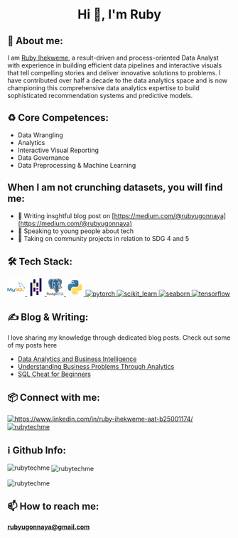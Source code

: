 <h1 align="center">Hi 👋, I'm Ruby</h1>

## 🚀 About me:

I am [Ruby Ihekweme](https://www.linkedin.com/in/ruby-ihekweme-aat-b25001174/), a result-driven and process-oriented Data Analyst with experience in building efficient data pipelines and interactive visuals that tell compelling stories and deliver innovative solutions to problems. I have contributed over half a decade to the data analytics space and is now championing this comprehensive data analytics expertise to build sophisticated recommendation systems and predictive models.

## :recycle: Core Competences:

- Data Wrangling
- Analytics
- Interactive Visual Reporting
- Data Governance
- Data Preprocessing & Machine Learning

## When I am not crunching datasets, you will find me:
- 📝 Writing insghtful blog post on [https://medium.com/@rubyugonnaya](https://medium.com/@rubyugonnaya)
- 💬 Speaking to young people about tech
- 👯 Taking on community projects in relation to SDG 4 and 5
  

## 🛠️ Tech Stack:

<p align="left"> <a href="https://www.mysql.com/" target="_blank" rel="noreferrer"> <img src="https://raw.githubusercontent.com/devicons/devicon/master/icons/mysql/mysql-original-wordmark.svg" alt="mysql" width="40" height="40"/> </a> <a href="https://pandas.pydata.org/" target="_blank" rel="noreferrer"> <img src="https://raw.githubusercontent.com/devicons/devicon/2ae2a900d2f041da66e950e4d48052658d850630/icons/pandas/pandas-original.svg" alt="pandas" width="40" height="40"/> </a> <a href="https://www.postgresql.org" target="_blank" rel="noreferrer"> <img src="https://raw.githubusercontent.com/devicons/devicon/master/icons/postgresql/postgresql-original-wordmark.svg" alt="postgresql" width="40" height="40"/> </a> <a href="https://www.python.org" target="_blank" rel="noreferrer"> <img src="https://raw.githubusercontent.com/devicons/devicon/master/icons/python/python-original.svg" alt="python" width="40" height="40"/> </a> <a href="https://pytorch.org/" target="_blank" rel="noreferrer"> <img src="https://www.vectorlogo.zone/logos/pytorch/pytorch-icon.svg" alt="pytorch" width="40" height="40"/> </a> <a href="https://scikit-learn.org/" target="_blank" rel="noreferrer"> <img src="https://upload.wikimedia.org/wikipedia/commons/0/05/Scikit_learn_logo_small.svg" alt="scikit_learn" width="40" height="40"/> </a> <a href="https://seaborn.pydata.org/" target="_blank" rel="noreferrer"> <img src="https://seaborn.pydata.org/_images/logo-mark-lightbg.svg" alt="seaborn" width="40" height="40"/> </a> <a href="https://www.tensorflow.org" target="_blank" rel="noreferrer"> <img src="https://www.vectorlogo.zone/logos/tensorflow/tensorflow-icon.svg" alt="tensorflow" width="40" height="40"/> </a> </p>

## ✍️ Blog & Writing:

I love sharing my knowledge through dedicated blog posts. Check out some of my posts here
- [Data Analytics and Business Intelligence](https://medium.com/@rubyugonnaya/data-analytics-business-intelligence-tool-3d77f920aa7)
- [Understanding Business Problems Through Analytics](https://medium.com/@rubyugonnaya/an-understanding-of-business-problems-through-analytics-209ff9062ab6)
- [SQL Cheat for Beginners](https://medium.com/@rubyugonnaya/sql-cheat-for-beginners-who-think-sql-is-hard-yikes-e08532f3bcd0)


## :package: Connect with me:
<p align="left">
<a href="https://linkedin.com/in/https://www.linkedin.com/in/ruby-ihekweme-aat-b25001174/" target="blank"><img align="center" src="https://raw.githubusercontent.com/rahuldkjain/github-profile-readme-generator/master/src/images/icons/Social/linked-in-alt.svg" alt="https://www.linkedin.com/in/ruby-ihekweme-aat-b25001174/" height="30" width="40" /></a>
<a href="https://instagram.com/rubytechme" target="blank"><img align="center" src="https://raw.githubusercontent.com/rahuldkjain/github-profile-readme-generator/master/src/images/icons/Social/instagram.svg" alt="rubytechme" height="30" width="40" /></a>
</p>


## ℹ️  Github Info:

<p><img align="left" src="https://github-readme-stats.vercel.app/api/top-langs?username=rubytechme&show_icons=true&locale=en&layout=compact" alt="rubytechme" /></p>

<p>&nbsp;<img align="center" src="https://github-readme-stats.vercel.app/api?username=rubytechme&show_icons=true&locale=en" alt="rubytechme" /></p>

<p><img align="center" src="https://github-readme-streak-stats.herokuapp.com/?user=rubytechme&" alt="rubytechme" /></p>


## 📫 How to reach me:

**rubyugonnaya@gmail.com**

